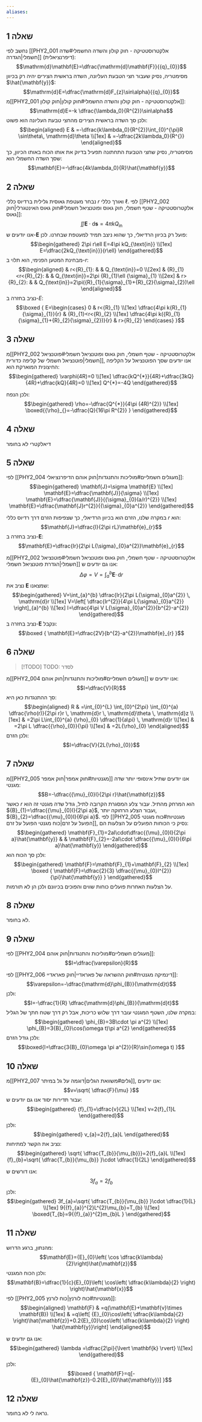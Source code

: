 ```yaml
---
aliases:
---
```

## שאלה 1
נחשב לפי [[PHY2_001 אלקטרוסטטיקה - חוק קולון והשדה החשמלי#שדה חשמלי|הגדרה]] (דיפרנציאלית):
$$\mathrm{d}\mathbf{E}=\dfrac{\mathrm{d}\mathbf{F}}{{q}_{0}}$$
מסימטריה, נסיק שעבור חצי הטבעת העליונה, השדה בראשית הצירים יהיה רק בכיוון $\hat{\mathbf{y}}$:
$$\mathrm{d}E=\dfrac{\mathrm{d}F_{z}\sin\alpha}{{q}_{0}}$$
מ[[PHY2_001 אלקטרוסטטיקה - חוק קולון והשדה החשמלי#חוק קולון|חוק קולון]]:
$$\mathrm{d}E=-k \dfrac{\lambda_0}{R^{2}}\sin\alpha$$
ולכן סך השדה בראשית הצירים מהחצי טבעת העליונה הוא פשוט:
$$\begin{aligned}
E & =-\dfrac{k\lambda_0}{R^{2}}\int_{0}^{\pi}R \sin\theta\, \mathrm{d}\theta  \\[1ex]
 & =-\dfrac{2k\lambda_0}{R^{}}
\end{aligned}$$
מסימטריה, נסיק שחצי הטבעת התחתונה תפעיל בדיוק את אותו הכוח באותו הכיוון, כך שסך השדה החשמלי הוא:
$$\mathbf{E}=-\dfrac{4k\lambda_0}{R}\hat{\mathbf{y}}$$

## שאלה 2
נבחר מעטפת גאוסית גלילית ברדיוס כללי $r$ ואורך כללי $\ell$. לפי [[PHY2_002 אלקטרוסטטיקה - שטף חשמלי, חוק גאוס ופוטנציאל חשמלי#חוק גאוס האינטגרלי|חוק גאוס]]:
$$\iint \mathbf{E}\cdot \mathrm{d}\mathbf{s}=4\pi kQ_{\text{in}}$$
אנו יודעים ש-$\mathbf{E}$ פועל רק בכיוון הרדיאלי, כך שהוא ניצב תמיד למעטפת שבחרנו. לכן:
$$\begin{gathered}
2\pi r\ell E=4\pi kQ_{\text{in}} \\[1ex]
E=\dfrac{2kQ_{\text{in}}}{r\ell}
\end{gathered}$$
מבחינת המטען הפנימי, הוא תלוי ב-$r$:
$$\begin{aligned}
 & r<{R}_{1}: &  & Q_{\text{in}}=0 \\[2ex]
 & {R}_{1}<r<{R}_{2}: &  & Q_{\text{in}}=2\pi {R}_{1}\ell {\sigma}_{1} \\[2ex]
 & r>{R}_{2}: &  & Q_{\text{in}}=2\pi({R}_{1}{\sigma}_{1}+{R}_{2}{\sigma}_{2})\ell
\end{aligned}$$
נציב בחזרה ב-$E$:
$$\boxed {
E=\begin{cases}
0 & r<{R}_{1} \\[1ex]
\dfrac{4\pi k{R}_{1}{\sigma}_{1}}{r} & {R}_{1}<r<{R}_{2} \\[1ex]
\dfrac{4\pi k({R}_{1}{\sigma}_{1}+{R}_{2}{\sigma}_{2})}{r} & r>{R}_{2}
\end{cases}
 }$$
## שאלה 3
מ[[PHY2_002 אלקטרוסטטיקה - שטף חשמלי, חוק גאוס ופוטנציאל חשמלי#פוטנציאל חשמלי|פוטנציאל חשמלי של קליפה כדורית]], אנו יודעים שסך הפוטנציאל על הקליפה החיצונית המוארקת הוא:
$$\begin{gathered}
\varphi(4R)=0 \\[1ex]
\dfrac{kQ^{*}}{4R}+\dfrac{3kQ}{4R}+\dfrac{kQ}{4R}=0 \\[1ex]
Q^{*}=-4Q
\end{gathered}$$

ולכן הנפח:
$$\begin{gathered}
\rho=-\dfrac{Q^{*}}{4\pi (4R)^{2}} \\[1ex]
\boxed{{\rho}_{}=-\dfrac{Q}{16\pi R^{2}} }
\end{gathered}$$


## שאלה 4
דיאלקטרי לא בחומר

## שאלה 5
לפי [[PHY2_004 מעגלים חשמליים#מוליכות והתנגדות|חוק אוהם הדיפרנציאלי]]:
$$\begin{gathered}
\mathbf{J}=\sigma \mathbf{E} \\[1ex]
\mathbf{E}=\dfrac{\mathbf{J}}{\sigma} \\[1ex]
\mathbf{E}=\dfrac{\mathbf{J}}{{\sigma}_{0}(a/r)^{2}} \\[1ex]
\mathbf{E}=\dfrac{\mathbf{J}r^{2}}{{\sigma}_{0}a^{2}}
\end{gathered}$$

במקרה שלנו, הזרם הוא בכיוון הרדיאלי, כך שצפיפות הזרם דרך רדיוס כללי $r$ הוא:
$$\mathbf{J}=\dfrac{I}{2\pi rL}\mathbf{e}_{r}$$
נציב בחזרה ב-$\mathbf{E}$:
$$\mathbf{E}=\dfrac{Ir}{2\pi L{\sigma}_{0}a^{2}}\mathbf{e}_{r}$$

מ[[PHY2_002 אלקטרוסטטיקה - שטף חשמלי, חוק גאוס ופוטנציאל חשמלי#פוטנציאל חשמלי|הגדרת פוטנציאל חשמלי]] אנו גם יודעים ש:
$$\Delta\varphi=V=\int_{a}^{b} \mathbf{E} \cdot\, \mathrm{d}r $$
נציב את $\mathbf{E}$ שמצאנו:
$$\begin{gathered}
V=\int_{a}^{b} \dfrac{Ir}{2\pi L{\sigma}_{0}a^{2}} \, \mathrm{d}r  \\[1ex]
V=\left[ \dfrac{Ir^{2}}{4\pi L{\sigma}_{0}a^{2}} \right]_{a}^{b} \\[1ex]
I=\dfrac{4\pi V L{\sigma}_{0}a^{2}}{b^{2}-a^{2}}
\end{gathered}$$
נציב בחזרה ב-$\mathbf{E}$ ונקבל:
$$\boxed {
\mathbf{E}=\dfrac{2V}{b^{2}-a^{2}}\mathbf{e}_{r}
 }$$
## שאלה 6

>[!TODO] TODO: לסדר

מ[[PHY2_004 מעגלים חשמליים#מוליכות והתנגדות|חוק אוהם]] אנו יודעים ש:
$$I=\dfrac{V}{R}$$
סך ההתנגדות כאן היא:
$$\begin{aligned}
R & =\int_{0}^{L} \int_{0}^{2\pi} \int_{0}^{a} \dfrac{\rho(r)}{2\pi r}r \, \mathrm{d}r  \, \mathrm{d}\theta  \, \mathrm{d}z  \\[1ex]
 & =2\pi L\int_{0}^{a} {\rho}_{0} \dfrac{1}{a\pi} \, \mathrm{d}r \\[1ex]
 & =2\pi L \dfrac{{\rho}_{0}}{\pi} \\[1ex]
 & =2L{\rho}_{0}
\end{aligned}$$
ולכן הזרם:
$$I=\dfrac{V}{2L{\rho}_{0}}$$


## שאלה 7
מ[[PHY2_005 מגנטיות#חוק אמפר|חוק אמפר]] אנו יודעים שתיל אינסופי יותר שדה מגנטי:
$$B=-\dfrac{{\mu}_{0}I}{2\pi r}\hat{\mathbf{z}}$$
כאשר $r$ הוא המרחק מהתיל. עבור צלע המסגרת הקרובה לתיל, גודל שדה מגנטי זה הוא ${B}_{1}=\dfrac{{\mu}_{0}I}{2\pi a}$, ועבור הצלע הרחוקה יותר, ${B}_{2}=\dfrac{{\mu}_{0}I}{6\pi a}$.
לפי [[PHY2_005 מגנטיות#כוח מגנטי הפועל על זרם|כוח מגנטי הפועל על זרם]], נסיק כי הכוחות הפועלים על הצלעות הם:
$$\begin{gathered}
\mathbf{F}_{1}=2aI\cdot\dfrac{{\mu}_{0}I}{2\pi a}\hat{\mathbf{y}} &  & \mathbf{F}_{2}=-2aI\cdot \dfrac{{\mu}_{0}I}{6\pi a}\hat{\mathbf{y}}
\end{gathered}$$
ולכן סך הכוח הוא:
$$\begin{gathered}
\mathbf{F}=\mathbf{F}_{1}+\mathbf{F}_{2} \\[1ex]
\boxed {
\mathbf{F}=\dfrac{2}{3} \dfrac{{\mu}_{0}I^{2}}{\pi}\hat{\mathbf{y}}
 }
\end{gathered}$$
על הצלעות האחרות פועלים כוחות שווים והפוכים בכיוונם ולכן הן לא תורמות.

## שאלה 8
לא בחומר.

## שאלה 9
לפי [[PHY2_004 מעגלים חשמליים#מוליכות והתנגדות|חוק אוהם]]:
$$I=\dfrac{\varepsilon}{R}$$

לפי [[PHY2_006 דינמיקה מגנטית#חוק ההשראה של פאראדיי|חוק פאראדיי]]:
$$\varepsilon=-\dfrac{\mathrm{d}\phi_{B}}{\mathrm{d}t}$$
ולכן:
$$I=-\dfrac{1}{R} \dfrac{\mathrm{d}\phi_{B}}{\mathrm{d}t}$$
במקרה שלנו, השטף המגנטי עובר דרך שלוש כריכות, אבל רק דרך שטח חתך של הגליל:
$$\begin{gathered}
\phi_{B}=3B\cdot \pi a^{2} \\[1ex]
\phi_{B}=3{B}_{0}\cos(\omega t)\pi a^{2}
\end{gathered}$$
ולכן גודל הזרם:
$$\boxed{I=\dfrac{3{B}_{0}\omega \pi a^{2}}{R}\sin(\omega t) }$$

## שאלה 10
מ[[PHY2_007 גלים#משוואת הגלים|דוגמה על גל במיתר]], אנו יודעים:
$$v=\sqrt{ \dfrac{F}{\mu} }$$
עבור תדירות יסוד אנו גם יודעים ש:
$$\begin{gathered}
{f}_{1}=\dfrac{v}{2L} \\[1ex]
v=2{f}_{1}L
\end{gathered}$$
ולכן:
$$\begin{gathered}
v_{a}=2{f}_{a}L
\end{gathered}$$
נציב את הקשר למתיחות:
$$\begin{gathered}
\sqrt{ \dfrac{T_{b}}{\mu_{b}}}=2{f}_{a}L \\[1ex]
{f}_{b}=\sqrt{ \dfrac{T_{b}}{\mu_{b}} }\cdot \dfrac{1}{2L}
\end{gathered}$$

אנו דורשים ש:
$$3f_{a}=2f_{b}$$
ולכן:
$$\begin{gathered}
3f_{a}=\sqrt{ \dfrac{T_{b}}{\mu_{b}} }\cdot \dfrac{1}{L} \\[1ex]
9{{f}_{a}}^{2}L^{2}\mu_{b}=T_{b} \\[1ex]
\boxed{T_{b}=9{{f}_{a}}^{2}m_{b}L }
\end{gathered}$$
## שאלה 11
מהנתון, ברגע הדרוש:
$$\mathbf{E}={E}_{0}\left( \cos \dfrac{k\lambda}{2}\right)\hat{\mathbf{z}}$$
ולכן הכוח המגנטי:
$$\mathbf{B}=\dfrac{1}{c}{E}_{0}\left( \cos\left( \dfrac{k\lambda}{2} \right) \right)\hat{\mathbf{x}}$$
לפי [[PHY2_005 מגנטיות#כוח לורנץ|כוח לורנץ]]:
$$\begin{aligned}
\mathbf{F} & =q(\mathbf{E}+\mathbf{v}\times \mathbf{B}) \\[1ex]
 & =q\left[ {E}_{0}\cos\left( \dfrac{k\lambda}{2} \right)\hat{\mathbf{z}}+0.2{E}_{0}\cos\left( \dfrac{k\lambda}{2} \right) \hat{\mathbf{y}}\right]
\end{aligned}$$

אנו גם יודעים ש:
$$\begin{gathered}
\lambda =\dfrac{2\pi}{\lvert \mathbf{k} \rvert} \\[1ex]
\end{gathered}$$
ולכן:
$$\boxed {
\mathbf{F}=q[-{E}_{0}\hat{\mathbf{z}}-0.2{E}_{0}\hat{\mathbf{y}}]
 }$$

## שאלה 12
נראה לי לא בחומר.